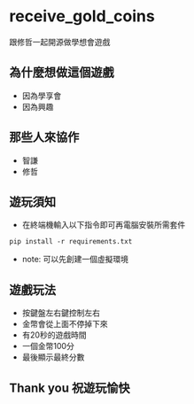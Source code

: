 # receive_gold_coins
跟修哲一起開源做學想會遊戲

## 為什麼想做這個遊戲

- 因為學享會
- 因為興趣

## 那些人來協作

- 智謙
- 修哲

## 遊玩須知

- 在終端機輸入以下指令即可再電腦安裝所需套件

```
pip install -r requirements.txt
```

- note: 可以先創建一個虛擬環境

## 遊戲玩法

- 按鍵盤左右鍵控制左右
- 金幣會從上面不停掉下來
- 有20秒的遊戲時間
- 一個金幣100分
- 最後顯示最終分數

## Thank you 祝遊玩愉快
